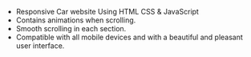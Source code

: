 * Responsive Car website Using HTML CSS & JavaScript
* Contains animations when scrolling.
* Smooth scrolling in each section.
* Compatible with all mobile devices and with a beautiful and pleasant user interface.
